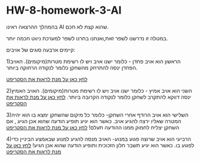 # HW-8-homework-3-AI
בהמהלך ההרצאה ראינו AI שהוא קצת לא חכם.

במטלה זו נדרשנו לשפר זאת,ואנחנו בחרנו לשפר למערכת ניווט חכמה יותר.

קיימים ארבעה סוגים של אויבים:

1)הראשון הוא אויב פחדן - כלומר ישנו אויב ויש לו רשימת מטרות(מיקומים).
  האויב הפחדן ינסה להתרחק מהשחקן כלומר לנקודה הרחוקה ביותר.

[לחץ כאן על מנת לראות את הסקריפט]()


2)השני הוא אויב אמיץ - כלומר ישנו אויב ויש לו רשימת מטרות(מיקומים).
  האויב האמיץ ינסה דווקא להתקרב לשחקן כלומר לנקודה הקרובה ביותר.
[לחץ כאן על מנת לראות את הסקריפט]()


3)השלישי הוא אויב הרודף אחרי השחקן- כלומר כל מיקום שהשחקן ימצא בו הוא יהיה המטרה שאליו ירצה להגיע אויב.
  כאשר הוא יגיע תופיע הודעה שהוא אכן הגיע , אם השחקן יצליח לחמוק ממנו ההודעה תעלם!
[לחץ כאן על מנת לראות את הסקריפט]()

4)הרביעי הוא אויב שרוצה פגוע במנוע- האויב מנסה להגיע למנוע שבאמצע הביניין כדי לפגוע בו.
  כאשר הוא יגיע תשבר חלון הזכוכית ותופיע הודעה שהוא אכן הגיע!
  [לחץ כאן על מנת לראות את הסקריפט]()
